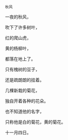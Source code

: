     秋风 

   一夜的秋风，

   吹下了许多树叶，

   红的爬山虎，

   黄的杨柳叶，

   都落在地上了。

   只有槐树的豆子，

   还是疏朗朗的挂着。

   几棵新栽的菊花，

   独自开着各种的花朵。

   也不知道他的名字，

   只称他是白的菊花，黄的菊花。

   十一月四日。

